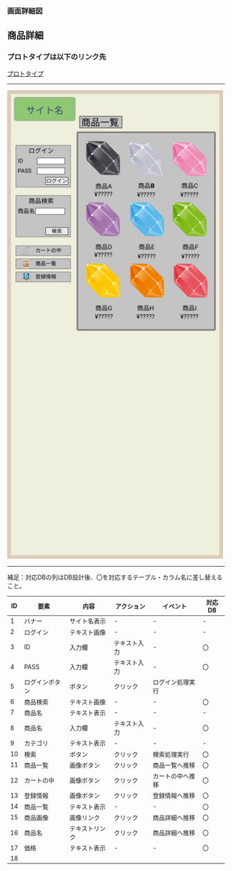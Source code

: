 ### 画面詳細図
## 商品詳細
### プロトタイプは以下のリンク先
[プロトタイプ](https://www.figma.com/file/v10Ke5luz9RQEtetlzDP1J/Untitled?node-id=1%3A3)
*****
<img src="../img/toppage.png" width="500">

*****
補足：対応DBの列はDB設計後、〇を対応するテーブル・カラム名に差し替えること。

| ID | 要素 | 内容 | アクション | イベント | 対応DB |
|----|-----|------|------------|----------|--------|
|1   |バナー|サイト名表示|-   |-           |-      |
|2   |ログイン|テキスト画像|-    |-        |-       |
|3   |ID   |入力欄|テキスト入力|-          |〇      |
|4   |PASS |入力欄|テキスト入力|-          |〇      |
|5   |ログインボタン|ボタン|クリック|ログイン処理実行||
|6   |商品検索|テキスト画像|-  |-          |〇      |
|7   |商品名|テキスト表示  |-  |-          |-       |
|8   |商品名|入力欄|テキスト入力|-         |〇      |
|9   |カテゴリ|テキスト表示|-   |-         |-       |
|10  |検索    |ボタン|クリック |検索処理実行|〇     |
|11  |商品一覧|画像ボタン|クリック|商品一覧へ推移|〇|
|12  |カートの中|画像ボタン|クリック|カートの中へ推移|〇|
|13  |登録情報|画像ボタン|クリック|登録情報へ推移|〇|
|14  |商品一覧|テキスト表示|-  |-         |〇      |
|15  |商品画像|画像リンク|クリック|商品詳細へ推移|〇|
|16  |商品名|テキストリンク|クリック|商品詳細へ推移|〇|
|17  |価格|テキスト表示|-     |-         |〇       |
|18  ||||||
